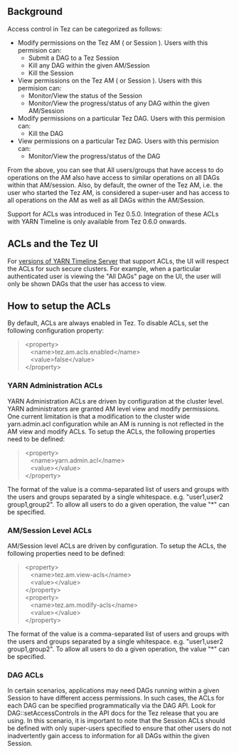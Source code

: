 <!--
   Licensed to the Apache Software Foundation (ASF) under one or more
   contributor license agreements.  See the NOTICE file distributed with
   this work for additional information regarding copyright ownership.
   The ASF licenses this file to You under the Apache License, Version 2.0
   (the "License"); you may not use this file except in compliance with
   the License.  You may obtain a copy of the License at

       http://www.apache.org/licenses/LICENSE-2.0

   Unless required by applicable law or agreed to in writing, software
   distributed under the License is distributed on an "AS IS" BASIS,
   WITHOUT WARRANTIES OR CONDITIONS OF ANY KIND, either express or implied.
   See the License for the specific language governing permissions and
   limitations under the License.
-->

<head><title>Access Control in Tez</title></head>

## Background

Access control in Tez can be categorized as follows:

  - Modify permissions on the Tez AM ( or Session ). Users with this permision can:
    - Submit a DAG to a Tez Session
    - Kill any DAG within the given AM/Session
    - Kill the Session
  - View permissions on the Tez AM ( or Session ). Users with this permision can:
    - Monitor/View the status of the Session
    - Monitor/View the progress/status of any DAG within the given AM/Session
  - Modify permissions on a particular Tez DAG. Users with this permision can:
    - Kill the DAG
  - View permissions on a particular Tez DAG. Users with this permision can:
    - Monitor/View the progress/status of the DAG

From the above, you can see that All users/groups that have access to do operations on the AM also have access to similar operations on all DAGs within that AM/session. Also, by default, the owner of the Tez AM,  i.e. the user who started the Tez AM, is considered a super-user and has access to all operations on the AM as well as all DAGs within the AM/Session.

Support for ACLs was introduced in Tez 0.5.0. Integration of these ACLs with YARN Timeline is only available from Tez 0.6.0 onwards.

## ACLs and the Tez UI

For [versions of YARN Timeline Server](./tez_yarn_timeline.html) that support ACLs, the UI will respect the ACLs for such secure clusters. For example, when a particular
authenticated user is viewing the "All DAGs" page on the UI, the user will only be shown DAGs that the user has access to view.

## How to setup the ACLs

By default, ACLs are always enabled in Tez. To disable ACLs, set the following configuration property:

> &lt;property&gt;<br/>
> &nbsp;&nbsp;&nbsp;&lt;name&gt;tez.am.acls.enabled&lt;/name&gt;<br/>
> &nbsp;&nbsp;&nbsp;&lt;value&gt;false&lt;/value&gt;<br/>
> &lt;/property&gt;<br/>

### YARN Administration ACLs

YARN Administration ACLs are driven by configuration at the cluster level. YARN administrators are granted AM level view and modify permissions. One current limitation is that a modification to the cluster wide yarn.admin.acl configuration while an AM is running is not reflected in the AM view and modify ACLs. To setup the ACLs, the following properties need to be defined:

> &lt;property&gt;<br/>
> &nbsp;&nbsp;&nbsp;&lt;name&gt;yarn.admin.acl&lt;/name&gt;<br/>
> &nbsp;&nbsp;&nbsp;&lt;value&gt;&lt;/value&gt;<br/>
> &lt;/property&gt;<br/>

The format of the value is a comma-separated list of users and groups with the users and groups separated by a single whitespace. e.g. "user1,user2 group1,group2". To allow all users to do a given operation, the value "*" can be specified.

### AM/Session Level ACLs

AM/Session level ACLs are driven by configuration. To setup the ACLs, the following properties need to be defined:

> &lt;property&gt;<br/>
> &nbsp;&nbsp;&nbsp;&lt;name&gt;tez.am.view-acls&lt;/name&gt;<br/>
> &nbsp;&nbsp;&nbsp;&lt;value&gt;&lt;/value&gt;<br/>
> &lt;/property&gt;<br/>
> &lt;property&gt;<br/>
> &nbsp;&nbsp;&nbsp;&lt;name&gt;tez.am.modify-acls&lt;/name&gt;<br/>
> &nbsp;&nbsp;&nbsp;&lt;value&gt;&lt;/value&gt;<br/>
> &lt;/property&gt;<br/>

The format of the value is a comma-separated list of users and groups with the users and groups separated by a single whitespace. e.g. "user1,user2 group1,group2". To allow all users to do a given operation, the value "*" can be specified.

### DAG ACLs

In certain scenarios, applications may need DAGs running within a given Session to have different access permissions. In such cases, the ACLs for each DAG can be specified programmatically via the DAG API. Look for DAG::setAccessControls in the API docs for the Tez release that you are using.
In this scenario, it is important to note that the Session ACLs should be defined with only super-users specified to ensure that other users do not inadvertently gain access to information for all DAGs within the given Session.
